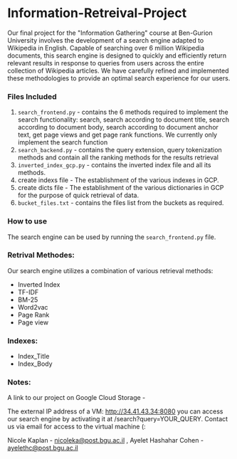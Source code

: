 # Information-Retreival-Project

Our final project for the "Information Gathering" course at Ben-Gurion University involves the development of a search engine adapted to Wikipedia in English. Capable of searching over 6 million Wikipedia documents, this search engine is designed to quickly and efficiently return relevant results in response to queries from users across the entire collection of Wikipedia articles. We have carefully refined and implemented these methodologies to provide an optimal search experience for our users.

### Files Included
1. `search_frontend.py` - contains the 6 methods required to implement the search functionality: search, search according to document title, search according to document body, search according to document anchor text, get page views and get page rank functions. We currently only implement the search function
2. `search_backend.py` - contains the query extension, query tokenization methods and contain all the ranking methods for the results retrieval
3. `inverted_index_gcp.py` - contains the inverted index file and all its methods.
4. create indexs file - The establishment of the various indexes in GCP.
5. create dicts file - The establishment of the various dictionaries in GCP for the purpose of quick retrieval of data.
6. `bucket_files.txt` - contains the files list from the buckets as required.

### How to use
The search engine can be used by running the `search_frontend.py` file.

### Retrival Methodes:
Our search engine utilizes a combination of various retrieval methods:

* Inverted Index
* TF-IDF
* BM-25
* Word2vac
* Page Rank
* Page view

### Indexes:
* Index_Title
* Index_Body


### Notes:
A link to our project on Google Cloud Storage - 

The external IP address of a VM: http://34.41.43.34:8080 you can access our search engine by activating it at /search?query=YOUR_QUERY. Contact us via email for access to the virtual machine (:

Nicole Kaplan - nicoleka@post.bgu.ac.il , Ayelet Hashahar Cohen - ayelethc@post.bgu.ac.il

